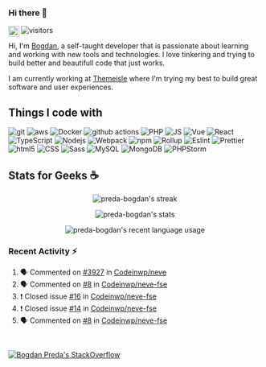 ### Hi there 👋

<a href="https://twitter.com/bogdanWK">
  <img align="left" alt="Bogdan Preda | Twitter" width="22px" src="https://raw.githubusercontent.com/peterthehan/peterthehan/master/assets/twitter.svg" />
</a>

![visitors](https://visitor-badge.glitch.me/badge?page_id=preda-bogdan.preda-bogdan&left_color=gray&right_color=blue)
<br />

Hi, I'm [Bogdan](https://github.com/preda-bogdan/), a self-taught developer that is passionate about learning and working with new tools and technologies. I love tinkering and trying to build better and beautifull code that just works.

I am currently working at [Themeisle](https://themeisle.com/) where I'm trying my best to build great software and user experiences.
<br />

## Things I code with
<p>
  <img alt="git" src="https://img.shields.io/badge/-Git-F05032?style=flat-square&logo=git&logoColor=white" />
  <img alt="aws" src="https://img.shields.io/badge/-AWS-ff9900?style=flat-square&logo=amazonaws&logoColor=black" />

  <img alt="Docker" src="https://img.shields.io/badge/-Docker-46a2f1?style=flat-square&logo=docker&logoColor=white" />
  <img alt="github actions" src="https://img.shields.io/badge/-Github_Actions-2088FF?style=flat-square&logo=github-actions&logoColor=white" />

  <img alt="PHP" src="https://img.shields.io/badge/-PHP-232531?style=flat-square&logo=php&logoColor=white" />
  
  <img alt="JS" src="https://img.shields.io/badge/-JS-F7B93E?style=flat-square&logo=javascript&logoColor=black" />
  <img alt="Vue" src="https://img.shields.io/badge/-Vue-13aa52?style=flat-square&logo=vuedotjs&logoColor=white" />
  <img alt="React" src="https://img.shields.io/badge/-React-45b8d8?style=flat-square&logo=react&logoColor=white" />
  <img alt="TypeScript" src="https://img.shields.io/badge/-TypeScript-007ACC?style=flat-square&logo=typescript&logoColor=white" />
  <img alt="Nodejs" src="https://img.shields.io/badge/-Nodejs-43853d?style=flat-square&logo=Node.js&logoColor=white" />
  
  <img alt="Webpack" src="https://img.shields.io/badge/-Webpack-8DD6F9?style=flat-square&logo=webpack&logoColor=white" />
  <img alt="npm" src="https://img.shields.io/badge/-NPM-CB3837?style=flat-square&logo=npm&logoColor=white" />
  <img alt="Rollup" src="https://img.shields.io/badge/-Rollup-EC4A3F?style=flat-square&logo=rollup.js&logoColor=white" />

  <img alt="Eslint" src="https://img.shields.io/badge/-Eslint-007ACC?style=flat-square&logo=eslint&logoColor=white" />
  <img alt="Prettier" src="https://img.shields.io/badge/-Prettier-F7B93E?style=flat-square&logo=prettier&logoColor=black" />

  <img alt="html5" src="https://img.shields.io/badge/-HTML5-E34F26?style=flat-square&logo=html5&logoColor=white" />  
  <img alt="CSS" src="https://img.shields.io/badge/-CSS-d32f2f?style=flat-square&logo=css3&logoColor=white" />
  <img alt="Sass" src="https://img.shields.io/badge/-Sass-CC6699?style=flat-square&logo=sass&logoColor=white" />
  
  <img alt="MySQL" src="https://img.shields.io/badge/-MySQL-2088FF?style=flat-square&logo=mysql&logoColor=white" />
  <img alt="MongoDB" src="https://img.shields.io/badge/-MongoDB-13aa52?style=flat-square&logo=mongodb&logoColor=white" />
  
  <img alt="PHPStorm" src="https://img.shields.io/badge/-PHPStorm-232531?style=flat-square&logo=phpstorm&logoColor=white" />
</p>

## Stats for Geeks :coffee:
<p align="center"> <img src="https://github-readme-streak-stats.herokuapp.com/?user=preda-bogdan&theme=buefy-dark&hide_border=true&dates=ee9b00&date_format=d&nbsp;M[&nbsp;Y]" alt="preda-bogdan's streak" />
<p align="center"> <img src="https://github-readme-stats.vercel.app/api?username=preda-bogdan&show_icons=true&theme=tokyonight&hide_border=true&count_private=true" alt="preda-bogdan's stats" />
<p align="center"> <img src="https://github-readme-stats.vercel.app/api/top-langs/?username=preda-bogdan&theme=tokyonight&hide_border=true&count_private=true&custom_title=Recent%20language%20usage" alt="preda-bogdan's recent language usage" />
<br />

### Recent Activity :zap:
<!--START_SECTION:activity-->
1. 🗣 Commented on [#3927](https://github.com/Codeinwp/neve/issues/3927) in [Codeinwp/neve](https://github.com/Codeinwp/neve)
2. 🗣 Commented on [#8](https://github.com/Codeinwp/neve-fse/issues/8) in [Codeinwp/neve-fse](https://github.com/Codeinwp/neve-fse)
3. ❗️ Closed issue [#16](https://github.com/Codeinwp/neve-fse/issues/16) in [Codeinwp/neve-fse](https://github.com/Codeinwp/neve-fse)
4. ❗️ Closed issue [#14](https://github.com/Codeinwp/neve-fse/issues/14) in [Codeinwp/neve-fse](https://github.com/Codeinwp/neve-fse)
5. 🗣 Commented on [#8](https://github.com/Codeinwp/neve-fse/issues/8) in [Codeinwp/neve-fse](https://github.com/Codeinwp/neve-fse)
<!--END_SECTION:activity-->
<br />


[![Bogdan Preda's StackOverflow](https://github-readme-stackoverflow.vercel.app/?userID=1468837&layout=compact&theme=dark)](https://stackoverflow.com/users/users/1468837/preda-bogdan)
<!--
**preda-bogdan/preda-bogdan** is a ✨ _special_ ✨ repository because its `README.md` (this file) appears on your GitHub profile.

Here are some ideas to get you started:

- 🔭 I’m currently working on ...
- 🌱 I’m currently learning ...
- 👯 I’m looking to collaborate on ...
- 🤔 I’m looking for help with ...
- 💬 Ask me about ...
- 📫 How to reach me: ...
- 😄 Pronouns: ...
- ⚡ Fun fact: ...
-->
